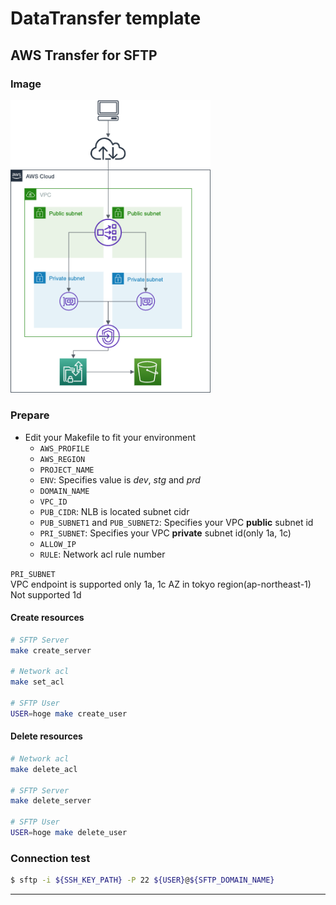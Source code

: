 # DataTransfer template

## AWS Transfer for SFTP

### Image
<img src="https://github.com/sfuruya0612/cfn-template/blob/master/images/transfer-sftp.png" width="320px">

### Prepare
- Edit your Makefile to fit your environment  
    + `AWS_PROFILE`  
    + `AWS_REGION`  
    + `PROJECT_NAME`  
    + `ENV`: Specifies value is *dev*, *stg* and *prd*  
    + `DOMAIN_NAME`  
    + `VPC_ID`  
    + `PUB_CIDR`: NLB is located subnet cidr  
    + `PUB_SUBNET1` and `PUB_SUBNET2`: Specifies your VPC **public** subnet id  
    + `PRI_SUBNET`: Specifies your VPC **private** subnet id(only 1a, 1c)  
    + `ALLOW_IP`  
    + `RULE`: Network acl rule number  
  
`PRI_SUBNET`  
VPC endpoint is supported only 1a, 1c AZ in tokyo region(ap-northeast-1)  
Not supported 1d  

#### Create resources

``` bash
# SFTP Server
make create_server

# Network acl
make set_acl

# SFTP User
USER=hoge make create_user
```

#### Delete resources

``` bash
# Network acl
make delete_acl

# SFTP Server
make delete_server

# SFTP User
USER=hoge make delete_user
```

### Connection test

``` bash
$ sftp -i ${SSH_KEY_PATH} -P 22 ${USER}@${SFTP_DOMAIN_NAME}
```

---
